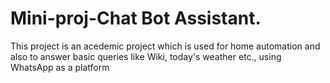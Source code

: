 # Mini-proj-Chat Bot Assistant.
This project is an acedemic project which is used for home automation and also to answer basic queries like Wiki, today's weather etc., using WhatsApp as a platform
